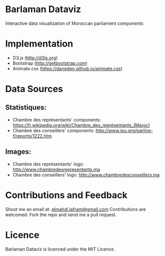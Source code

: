 # Barlaman Dataviz
Interactive data visualization of Moroccan parliament components

# Implementation
- D3.js (http://d3js.org)
- Bootstrap (http://getbootstrap.com)
- Animate.css (https://daneden.github.io/animate.css)

# Data Sources
## Statistiques:
- Chambre des représentants' components: https://fr.wikipedia.org/wiki/Chambre_des_représentants_(Maroc)
- Chambre des conseillers' components: http://www.ipu.org/parline-f/reports/1222.htm
## Images:
- Chambre des représentants' logo: http://www.chambredesrepresentants.ma
- Chambre des conseillers' logo: http://www.chambredesconseillers.ma

# Contributions and Feedback
Shoot me an email at: elmahdi.lafram@gmail.com
Contributions are welcomed. Fork the repo and send me a pull request.

# Licence
Barlaman Dataviz is licenced under the MIT Licence.

